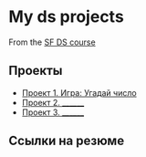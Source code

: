 # My ds projects

From the [SF DS course](link)

## Проекты

* [Проект 1. Игра: Угадай число](https://github.com/Chipubelina/sf_proj/tree/master/project_0)
* [Проект 2. ______](____)
* [Проект 3. ______](____)

## Ссылки на резюме